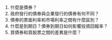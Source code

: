 

1. 什麼是債券？
2. 政府發行的債券與企業發行的債券有何不同？
3. 債券的票面利率和市場利率之間有什麼區別？
4. 什麼是到期日？債券到期日如何影響投資回報率？
5. 買債券和買股票之間的差異是什麼？